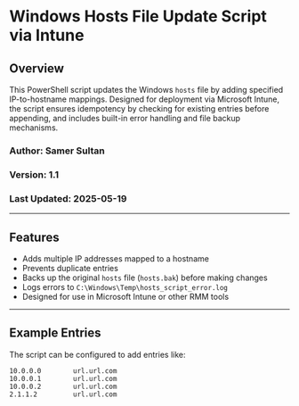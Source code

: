 # Windows Hosts File Update Script via Intune

## Overview

This PowerShell script updates the Windows `hosts` file by adding specified IP-to-hostname mappings. Designed for deployment via Microsoft Intune, the script ensures idempotency by checking for existing entries before appending, and includes built-in error handling and file backup mechanisms.

### Author: Samer Sultan  
### Version: 1.1  
### Last Updated: 2025-05-19

---

## Features

- Adds multiple IP addresses mapped to a hostname
- Prevents duplicate entries
- Backs up the original `hosts` file (`hosts.bak`) before making changes
- Logs errors to `C:\Windows\Temp\hosts_script_error.log`
- Designed for use in Microsoft Intune or other RMM tools

---

## Example Entries

The script can be configured to add entries like:

```text
10.0.0.0        url.url.com
10.0.0.1        url.url.com
10.0.0.2        url.url.com
2.1.1.2         url.url.com
